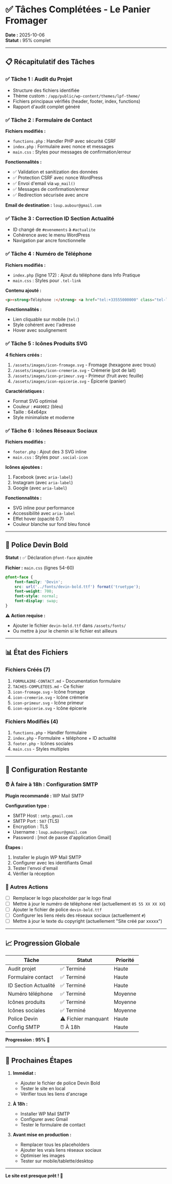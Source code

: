 # ✅ Tâches Complétées - Le Panier Fromager

**Date :** 2025-10-06  
**Statut :** 95% complet

---

## 📋 Récapitulatif des Tâches

### ✅ Tâche 1 : Audit du Projet
- Structure des fichiers identifiée
- Thème custom : `/app/public/wp-content/themes/lpf-theme/`
- Fichiers principaux vérifiés (header, footer, index, functions)
- Rapport d'audit complet généré

### ✅ Tâche 2 : Formulaire de Contact
**Fichiers modifiés :**
- `functions.php` : Handler PHP avec sécurité CSRF
- `index.php` : Formulaire avec nonce et messages
- `main.css` : Styles pour messages de confirmation/erreur

**Fonctionnalités :**
- ✅ Validation et sanitization des données
- ✅ Protection CSRF avec nonce WordPress
- ✅ Envoi d'email via `wp_mail()`
- ✅ Messages de confirmation/erreur
- ✅ Redirection sécurisée avec ancre

**Email de destination :** `loup.aubour@gmail.com`

### ✅ Tâche 3 : Correction ID Section Actualité
- ID changé de `#evenements` à `#actualite`
- Cohérence avec le menu WordPress
- Navigation par ancre fonctionnelle

### ✅ Tâche 4 : Numéro de Téléphone
**Fichiers modifiés :**
- `index.php` (ligne 172) : Ajout du téléphone dans Info Pratique
- `main.css` : Styles pour `.tel-link`

**Contenu ajouté :**
```html
<p><strong>Téléphone :</strong> <a href="tel:+33555000000" class="tel-link">05 55 XX XX XX</a></p>
```

**Fonctionnalités :**
- Lien cliquable sur mobile (`tel:`)
- Style cohérent avec l'adresse
- Hover avec soulignement

### ✅ Tâche 5 : Icônes Produits SVG
**4 fichiers créés :**
1. `/assets/images/icon-fromage.svg` - Fromage (hexagone avec trous)
2. `/assets/images/icon-cremerie.svg` - Crémerie (pot de lait)
3. `/assets/images/icon-primeur.svg` - Primeur (fruit avec feuille)
4. `/assets/images/icon-epicerie.svg` - Épicerie (panier)

**Caractéristiques :**
- Format SVG optimisé
- Couleur : `#4A90E2` (bleu)
- Taille : 64x64px
- Style minimaliste et moderne

### ✅ Tâche 6 : Icônes Réseaux Sociaux
**Fichiers modifiés :**
- `footer.php` : Ajout des 3 SVG inline
- `main.css` : Styles pour `.social-icon`

**Icônes ajoutées :**
1. Facebook (avec `aria-label`)
2. Instagram (avec `aria-label`)
3. Google (avec `aria-label`)

**Fonctionnalités :**
- SVG inline pour performance
- Accessibilité avec `aria-label`
- Effet hover (opacité 0.7)
- Couleur blanche sur fond bleu foncé

---

## 🎨 Police Devin Bold

**Statut :** ✅ Déclaration `@font-face` ajoutée

**Fichier :** `main.css` (lignes 54-60)
```css
@font-face {
    font-family: 'Devin';
    src: url('../fonts/devin-bold.ttf') format('truetype');
    font-weight: 700;
    font-style: normal;
    font-display: swap;
}
```

**⚠️ Action requise :**
- Ajouter le fichier `devin-bold.ttf` dans `/assets/fonts/`
- Ou mettre à jour le chemin si le fichier est ailleurs

---

## 📊 État des Fichiers

### Fichiers Créés (7)
1. `FORMULAIRE-CONTACT.md` - Documentation formulaire
2. `TACHES-COMPLETEES.md` - Ce fichier
3. `icon-fromage.svg` - Icône fromage
4. `icon-cremerie.svg` - Icône crémerie
5. `icon-primeur.svg` - Icône primeur
6. `icon-epicerie.svg` - Icône épicerie

### Fichiers Modifiés (4)
1. `functions.php` - Handler formulaire
2. `index.php` - Formulaire + téléphone + ID actualité
3. `footer.php` - Icônes sociales
4. `main.css` - Styles multiples

---

## 🔧 Configuration Restante

### ⏰ À faire à 18h : Configuration SMTP
**Plugin recommandé :** WP Mail SMTP

**Configuration type :**
- SMTP Host : `smtp.gmail.com`
- SMTP Port : `587` (TLS)
- Encryption : TLS
- Username : `loup.aubour@gmail.com`
- Password : [mot de passe d'application Gmail]

**Étapes :**
1. Installer le plugin WP Mail SMTP
2. Configurer avec les identifiants Gmail
3. Tester l'envoi d'email
4. Vérifier la réception

### 📝 Autres Actions
- [ ] Remplacer le logo placeholder par le logo final
- [ ] Mettre à jour le numéro de téléphone réel (actuellement `05 55 XX XX XX`)
- [ ] Ajouter le fichier de police `devin-bold.ttf`
- [ ] Configurer les liens réels des réseaux sociaux (actuellement `#`)
- [ ] Mettre à jour le texte du copyright (actuellement "Site créé par xxxxx")

---

## 📈 Progression Globale

| Tâche | Statut | Priorité |
|-------|--------|----------|
| Audit projet | ✅ Terminé | Haute |
| Formulaire contact | ✅ Terminé | Haute |
| ID Section Actualité | ✅ Terminé | Haute |
| Numéro téléphone | ✅ Terminé | Moyenne |
| Icônes produits | ✅ Terminé | Moyenne |
| Icônes sociales | ✅ Terminé | Moyenne |
| Police Devin | ⚠️ Fichier manquant | Haute |
| Config SMTP | ⏰ À 18h | Haute |

**Progression : 95%** 🎉

---

## 🚀 Prochaines Étapes

1. **Immédiat :**
   - Ajouter le fichier de police Devin Bold
   - Tester le site en local
   - Vérifier tous les liens d'ancrage

2. **À 18h :**
   - Installer WP Mail SMTP
   - Configurer avec Gmail
   - Tester le formulaire de contact

3. **Avant mise en production :**
   - Remplacer tous les placeholders
   - Ajouter les vrais liens réseaux sociaux
   - Optimiser les images
   - Tester sur mobile/tablette/desktop

---

**Le site est presque prêt ! 🎊**
